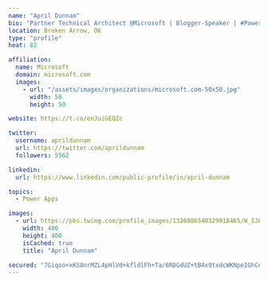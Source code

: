 ```yaml
---
name: "April Dunnam"
bio: "Partner Technical Architect @Microsoft | Blogger-Speaker | #PowerApps, #PowerAutomate, #Office365, #SharePoint | #WIT | #Karaoke Queen"
location: Broken Arrow, OK
type: "profile"
heat: 82

affiliation:
  name: Microsoft
  domain: microsoft.com
  images:
    - url: "/assets/images/organizations/microsoft.com-50x50.jpg"
      width: 50
      height: 50

website: https://t.co/enJuiGEQZc

twitter:
  username: aprildunnam
  url: https://twitter.com/aprildunnam
  followers: 5562

linkedin:
  url: https://www.linkedin.com/public-profile/in/april-dunnam

topics:
  - Power Apps

images:
  - url: https://pbs.twimg.com/profile_images/1326986540329918465/W_IJ6Ih2_400x400.jpg
    width: 400
    height: 400
    isCached: true
    title: "April Dunnam"

secured: "7Giqoo+xKS8nrMZL4pHlVd+kfldlFh+Ta/6RDGdUZ+tB4x9txdcWKNpeIGhCeiiDH2CP/EupTRCmBETbD+6/3v13OrPQtwB1ABpvxjTgPGkdcpphblO/OCEy8Ly9y5A5T7Gg8+una1Sey2Uu5ESLor70l3l6wAqT3KFDWg0tCrpWfp5F3RAYDgjtGs3G+WE7ndDPR7/ot1aLlNRVRfKwPxZDHrJS+9J4INpFUAt1nKUu6XS2XcyGQmAaj2uZCZQGOdzHyJkFOqbobM/VjCYD3H0vmtUoyCaWXFDnpn6RvvBgosgBnAy//LqlVTlhP5UDvjQ0x4/yS8g2sALjXDEZ605HhTMDVSn3xwZ7Mgv0wgiix807vho/qZHwhoRia44jPl0vI2mUsepJCOewhOUrlMhJMBEPQogg/fZSdgJEVu0=;lBvWlKS8lRvafXkkyHd5MQ=="
---
```


